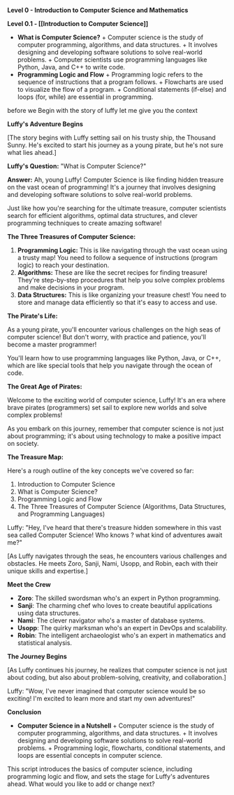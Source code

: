 
**Level 0 - Introduction to Computer Science and Mathematics**

**Level 0.1 - [[Introduction to Computer Science]]**

* **What is Computer Science?**
        + Computer science is the study of computer programming, algorithms, and data structures.
        + It involves designing and developing software solutions to solve real-world problems.
        + Computer scientists use programming languages like Python, Java, and C++ to write code.
* **Programming Logic and Flow**
        + Programming logic refers to the sequence of instructions that a program follows.
        + Flowcharts are used to visualize the flow of a program.
        + Conditional statements (if-else) and loops (for, while) are essential in programming.

before we Begin with the story of luffy 
let me give you the context 


**Luffy's Adventure Begins**

[The story begins with Luffy setting sail on his trusty ship, the Thousand Sunny. He's excited to start his journey as a young pirate, but he's not sure what lies ahead.]


**Luffy's Question:** "What is Computer Science?"

**Answer:** Ah, young Luffy! Computer Science is like finding hidden treasure on the vast ocean of programming!
It's a journey that involves designing and developing software solutions to solve real-world problems.

Just like how you're searching for the ultimate treasure, computer scientists search for efficient algorithms, optimal data structures, and clever programming techniques to create amazing software!

**The Three Treasures of Computer Science:**

1. **Programming Logic:** This is like navigating through the vast ocean using a trusty map! You need to follow a sequence of instructions (program logic) to reach your destination.
2. **Algorithms:** These are like the secret recipes for finding treasure! They're step-by-step procedures that help you solve complex problems and make decisions in your program.
3. **Data Structures:** This is like organizing your treasure chest! You need to store and manage data efficiently so that it's easy to access and use.

**The Pirate's Life:**

As a young pirate, you'll encounter various challenges on the high seas of computer science! But don't worry, with practice and patience, you'll become a master programmer!

You'll learn how to use programming languages like Python, Java, or C++, which are like special tools that help you navigate through the ocean of code.

**The Great Age of Pirates:**

Welcome to the exciting world of computer science, Luffy! It's an era where brave pirates (programmers) set sail to explore new worlds and solve complex problems!

As you embark on this journey, remember that computer science is not just about programming; it's about using technology to make a positive impact on society.

**The Treasure Map:**

Here's a rough outline of the key concepts we've covered so far:

1. Introduction to Computer Science
2. What is Computer Science?
3. Programming Logic and Flow
4. The Three Treasures of Computer Science (Algorithms, Data Structures, and Programming Languages)



Luffy: "Hey, I've heard that there's treasure hidden somewhere in this vast sea called Computer Science! Who knows ? what kind of adventures await me?"

[As Luffy navigates through the seas, he encounters various challenges and obstacles. He meets Zoro, Sanji, Nami,
Usopp, and Robin, each with their unique skills and expertise.]

**Meet the Crew**

* **Zoro**: The skilled swordsman who's an expert in Python programming.
* **Sanji**: The charming chef who loves to create beautiful applications using data structures.
* **Nami**: The clever navigator who's a master of database systems.
* **Usopp**: The quirky marksman who's an expert in DevOps and scalability.
* **Robin**: The intelligent archaeologist who's an expert in mathematics and statistical analysis.

**The Journey Begins**

[As Luffy continues his journey, he realizes that computer science is not just about coding, but also about problem-solving, creativity, and collaboration.]

Luffy: "Wow, I've never imagined that computer science would be so exciting! I'm excited to learn more and start my own adventures!"

**Conclusion**

* **Computer Science in a Nutshell**
        + Computer science is the study of computer programming, algorithms, and data structures.
        + It involves designing and developing software solutions to solve real-world problems.
        + Programming logic, flowcharts, conditional statements, and loops are essential concepts in computer science.

This script introduces the basics of computer science, including programming logic and flow, and sets the stage
for Luffy's adventures ahead. What would you like to add or change next?